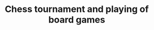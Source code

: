---
title: Chess tournament and playing of board games
year: 2016
web: http://www.rus.sk/fotoalbum/nggallery/rus/sachovy-turnaj-a-spol-hry-2016
---
